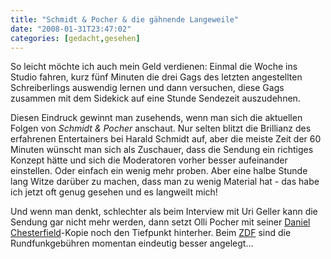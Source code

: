 ```yaml
---
title: "Schmidt & Pocher & die gähnende Langeweile"
date: "2008-01-31T23:47:02"
categories: [gedacht,gesehen]
---
```


So leicht möchte ich auch mein Geld verdienen: Einmal die Woche ins Studio fahren, kurz fünf Minuten die drei Gags des letzten angestellten Schreiberlings auswendig lernen und dann versuchen, diese Gags zusammen mit dem Sidekick auf eine Stunde Sendezeit auszudehnen.

Diesen Eindruck gewinnt man zusehends, wenn man sich die aktuellen Folgen von *Schmidt & Pocher* anschaut. Nur selten blitzt die Brillianz des erfahrenen Entertainers bei Harald Schmidt auf, aber die meiste Zeit der 60 Minuten wünscht man sich als Zuschauer, dass die Sendung ein richtiges Konzept hätte und sich die Moderatoren vorher besser aufeinander einstellen. Oder einfach ein wenig mehr proben. Aber eine halbe Stunde lang Witze darüber zu machen, dass man zu wenig Material hat - das habe ich jetzt oft genug gesehen und es langweilt mich!

Und wenn man denkt, schlechter als beim Interview mit Uri Geller kann die Sendung gar nicht mehr werden, dann setzt Olli Pocher mit seiner [Daniel Chesterfield](http://video.google.de/videoplay?docid=4614463267908660789)-Kopie noch den Tiefpunkt hinterher. Beim [ZDF](/2008/01/29/nachtschicht-ich-habe-angst/) sind die Rundfunkgebühren momentan eindeutig besser angelegt...
